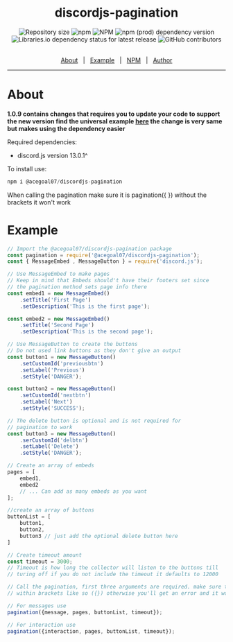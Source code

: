 <h1 align="center">discordjs-pagination</h1>
<div align="center">
    <img alt="Repository size" src="https://img.shields.io/github/repo-size/acegoal07/discordjs-pagination">
    <img alt="npm" src="https://img.shields.io/npm/v/@acegoal07/discordjs-pagination">
    <img alt="NPM" src="https://img.shields.io/npm/l/@acegoal07/discordjs-pagination">
    <img alt="npm (prod) dependency version" src="https://img.shields.io/npm/dependency-version/@acegoal07/discordjs-pagination/discord.js">
    <img alt="Libraries.io dependency status for latest release" src="https://img.shields.io/github/issues-raw/acegoal07/discordjs-pagination">
    <img alt="GitHub contributors" src="https://img.shields.io/github/contributors/acegoal07/discordjs-pagination">
</div><br>
<p align="center">
    <a href="#about">About</a> &#xa0; | &#xa0;
    <a href="#example">Example</a> &#xa0; | &#xa0;
    <a href="https://www.npmjs.com/package/@acegoal07/discordjs-pagination">NPM</a> &#xa0; | &#xa0;
    <a href="https://github.com/acegoal07" target="_blank">Author</a>
</p>

---

<h1 id="about">About</h1>

**1.0.9 contains changes that requires you to update your code to support the new version find the universal example <a href="#example">here</a> the change is very same but makes using the dependency easier**

Required dependencies: 
- discord.js version 13.0.1^

To install use:
```js
npm i @acegoal07/discordjs-pagination
```

When calling the pagination make sure it is pagination({ }) without the brackets it won't work
<h1 id="example">Example</h1>

```js
// Import the @acegoal07/discordjs-pagination package
const pagination = require('@acegoal07/discordjs-pagination');
const { MessageEmbed , MessageButton } = require('discord.js');

// Use MessageEmbed to make pages
// Keep in mind that Embeds should't have their footers set since 
// the pagination method sets page info there
const embed1 = new MessageEmbed()
    .setTitle('First Page')
    .setDescription('This is the first page');

const embed2 = new MessageEmbed()
    .setTitle('Second Page')
    .setDescription('This is the second page');

// Use MessageButton to create the buttons
// Do not used link buttons as they don't give an output
const button1 = new MessageButton()
    .setCustomId('previousbtn')
    .setLabel('Previous')
    .setStyle('DANGER');

const button2 = new MessageButton()
    .setCustomId('nextbtn')
    .setLabel('Next')
    .setStyle('SUCCESS');

// The delete button is optional and is not required for
// pagination to work
const button3 = new MessageButton()
    .serCustomId('delbtn')
    .setLabel('Delete')
    .setStyle('DANGER');

// Create an array of embeds
pages = [
	embed1,
	embed2
    // ... Can add as many embeds as you want
];

//create an array of buttons
buttonList = [
    button1,
    button2,
    button3 // just add the optional delete button here
]

// Create timeout amount 
const timeout = 3000;
// Timeout is how long the collector will listen to the buttons till
// turing off if you do not include the timeout it defaults to 12000

// Call the pagination, first three arguments are required. make sure that the arguments are 
// within brackets like so ({}) otherwise you'll get an error and it won't work

// For messages use
pagination({message, pages, buttonList, timeout});

// For interaction use
pagination({interaction, pages, buttonList, timeout});
```
